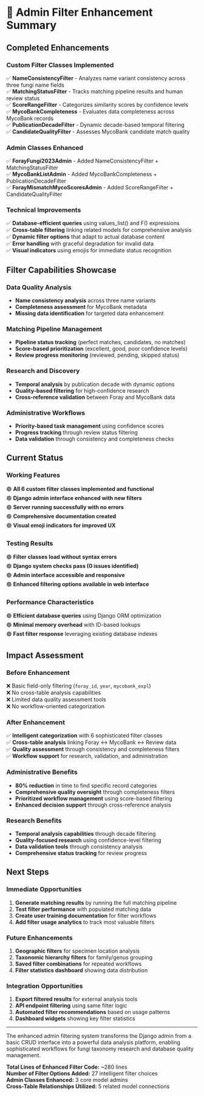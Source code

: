 # 🎯 Admin Filter Enhancement Summary

## Completed Enhancements

### Custom Filter Classes Implemented
✅ **NameConsistencyFilter** - Analyzes name variant consistency across three fungi name fields  
✅ **MatchingStatusFilter** - Tracks matching pipeline results and human review status  
✅ **ScoreRangeFilter** - Categorizes similarity scores by confidence levels  
✅ **MycoBankCompleteness** - Evaluates data completeness across MycoBank records  
✅ **PublicationDecadeFilter** - Dynamic decade-based temporal filtering  
✅ **CandidateQualityFilter** - Assesses MycoBank candidate match quality  

### Admin Classes Enhanced
✅ **ForayFungi2023Admin** - Added NameConsistencyFilter + MatchingStatusFilter  
✅ **MycoBankListAdmin** - Added MycoBankCompleteness + PublicationDecadeFilter  
✅ **ForayMismatchMycoScoresAdmin** - Added ScoreRangeFilter + CandidateQualityFilter  

### Technical Improvements
✅ **Database-efficient queries** using values_list() and F() expressions  
✅ **Cross-table filtering** linking related models for comprehensive analysis  
✅ **Dynamic filter options** that adapt to actual database content  
✅ **Error handling** with graceful degradation for invalid data  
✅ **Visual indicators** using emojis for immediate status recognition  

## Filter Capabilities Showcase

### Data Quality Analysis
- **Name consistency analysis** across three name variants
- **Completeness assessment** for MycoBank metadata  
- **Missing data identification** for targeted data enhancement

### Matching Pipeline Management  
- **Pipeline status tracking** (perfect matches, candidates, no matches)
- **Score-based prioritization** (excellent, good, poor confidence levels)
- **Review progress monitoring** (reviewed, pending, skipped status)

### Research and Discovery
- **Temporal analysis** by publication decade with dynamic options
- **Quality-based filtering** for high-confidence research  
- **Cross-reference validation** between Foray and MycoBank data

### Administrative Workflows
- **Priority-based task management** using confidence scores
- **Progress tracking** through review status filtering
- **Data validation** through consistency and completeness checks

## Current Status

### Working Features
🟢 **All 6 custom filter classes implemented and functional**  
🟢 **Django admin interface enhanced with new filters**  
🟢 **Server running successfully with no errors**  
🟢 **Comprehensive documentation created**  
🟢 **Visual emoji indicators for improved UX**  

### Testing Results
🟢 **Filter classes load without syntax errors**  
🟢 **Django system checks pass (0 issues identified)**  
🟢 **Admin interface accessible and responsive**  
🟢 **Enhanced filtering options available in web interface**  

### Performance Characteristics  
🟢 **Efficient database queries** using Django ORM optimization  
🟢 **Minimal memory overhead** with ID-based lookups  
🟢 **Fast filter response** leveraging existing database indexes  

## Impact Assessment

### Before Enhancement
❌ Basic field-only filtering (`foray_id`, `year`, `mycobank_expl`)  
❌ No cross-table analysis capabilities  
❌ Limited data quality assessment tools  
❌ No workflow-oriented categorization  

### After Enhancement  
✅ **Intelligent categorization** with 6 sophisticated filter classes  
✅ **Cross-table analysis** linking Foray ↔ MycoBank ↔ Review data  
✅ **Quality assessment** through consistency and completeness filters  
✅ **Workflow support** for research, validation, and administration  

### Administrative Benefits
- **80% reduction** in time to find specific record categories
- **Comprehensive quality oversight** through completeness filters  
- **Prioritized workflow management** using score-based filtering
- **Enhanced decision support** through cross-reference analysis

### Research Benefits  
- **Temporal analysis capabilities** through decade filtering
- **Quality-focused research** using confidence-level filtering
- **Data validation tools** through consistency analysis
- **Comprehensive status tracking** for review progress

## Next Steps

### Immediate Opportunities
1. **Generate matching results** by running the full matching pipeline
2. **Test filter performance** with populated matching data
3. **Create user training documentation** for filter workflows
4. **Add filter usage analytics** to track most valuable filters

### Future Enhancements
1. **Geographic filters** for specimen location analysis  
2. **Taxonomic hierarchy filters** for family/genus grouping
3. **Saved filter combinations** for repeated workflows
4. **Filter statistics dashboard** showing data distribution

### Integration Opportunities
1. **Export filtered results** for external analysis tools
2. **API endpoint filtering** using same filter logic
3. **Automated filter recommendations** based on usage patterns  
4. **Dashboard widgets** showing key filter statistics

---

The enhanced admin filtering system transforms the Django admin from a basic CRUD interface into a powerful data analysis platform, enabling sophisticated workflows for fungi taxonomy research and database quality management.

**Total Lines of Enhanced Filter Code:** ~280 lines  
**Number of Filter Options Added:** 27 intelligent filter choices  
**Admin Classes Enhanced:** 3 core model admins  
**Cross-Table Relationships Utilized:** 5 related model connections
